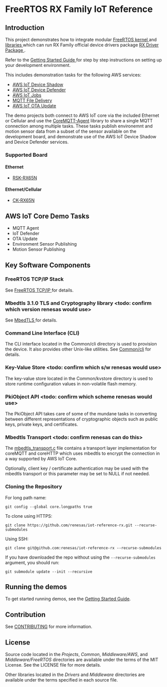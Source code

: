 # FreeRTOS RX Family IoT Reference
## Introduction
This project demonstrates how to integrate modular [ FreeRTOS kernel ](https://www.freertos.org/RTOS.html) and [ libraries ](https://github.com/renesas/iot-reference-rx#supported-board) which can run RX Family official device drivers package [ RX Driver Package ](https://github.com/renesas/rx-driver-package).

Refer to the [ Getting Started Guide ](Getting_Started_Guide.md) for step by step instructions on setting up your development environment.

This includes demonstration tasks for the following AWS services:
* [AWS IoT Device Shadow](https://docs.aws.amazon.com/iot/latest/developerguide/iot-device-shadows.html)
* [AWS IoT Device Defender](https://docs.aws.amazon.com/iot/latest/developerguide/device-defender.html)
* [AWS IoT Jobs](https://docs.aws.amazon.com/iot/latest/developerguide/iot-jobs.html)
* [MQTT File Delivery](https://docs.aws.amazon.com/iot/latest/developerguide/mqtt-based-file-delivery.html)
* [AWS IoT OTA Update](https://docs.aws.amazon.com/freertos/latest/userguide/freertos-ota-dev.html)

The demo projects both connect to AWS IoT core via the included Ethernet or Cellular and use the [CoreMQTT-Agent](https://github.com/FreeRTOS/coreMQTT-Agent) library to share a single MQTT connection among multiple tasks. These tasks publish environemnt and motion sensor data from a subset of the sensor available on the development board, and demonstrate use of the AWS IoT Device Shadow and Device Defender services.

### Supported Board
#### Ethernet
* [RSK-RX65N](https://www.renesas.com/products/microcontrollers-microprocessors/rx-32-bit-performance-efficiency-mcus/rx65n-2mb-starter-kit-plus-renesas-starter-kit-rx65n-2mb)

#### Ethernet/Cellular
* [CK-RX65N](https://www.renesas.com/products/microcontrollers-microprocessors/rx-32-bit-performance-efficiency-mcus/ck-rx65n-cloud-kit-based-rx65n-mcu-group)

## AWS IoT Core Demo Tasks
* MQTT Agent
* IoT Defender
* OTA Update
* Environment Sensor Publishing
* Motion Sensor Publishing

## Key Software Components
### FreeRTOS TCP/IP Stack
See [ FreeRTOS TCP/IP ](https://github.com/FreeRTOS/FreeRTOS-Plus-TCP) for details.

### Mbedtls 3.1.0 TLS and Cryptography library <todo: confirm which version renesas would use>
See [ MbedTLS ](https://github.com/Mbed-TLS/mbedtls/tree/d65aeb37349ad1a50e0f6c9b694d4b5290d60e49) for details.

### Command Line Interface (CLI)
The CLI interface located in the Common/cli directory is used to provision the
device. It also provides other Unix-like utilities. See 
[Common/cli](Common/cli/ReadMe.md) for details.

### Key-Value Store <todo: confirm which s/w renesas would use>
The key-value store located in the Common/kvstore directory is used to store runtime configuration values in non-volatile flash memory.


### PkiObject API <todo: confirm which scheme renesas would use>
The PkiObject API takes care of some of the mundane tasks in converting between
different representations of cryptographic objects such as public keys, private
keys, and certificates.

### Mbedtls Transport <todo: confirm renesas can do this>
The [mbedtls_transport.c](Middleware/Application-Protocols/network_transport/using_mbedtls_pkcs11/transport_mbedtls_pkcs11.c) file contains a transport layer
implementation for coreMQTT and coreHTTP which uses mbedtls to encrypt the
connection in a way supported by AWS IoT Core.

Optionally, client key / certificate authentication may be used with the mbedtls
transport or this parameter may be set to NULL if not needed.
### Cloning the Repository
For long path name:
```
git config --global core.longpaths true
```
To clone using HTTPS:
```
git clone https://github.com/renesas/iot-reference-rx.git --recurse-submodules
```
Using SSH:
```
git clone git@github.com:renesas/iot-reference-rx --recurse-submodules
```
If you have downloaded the repo without using the `--recurse-submodules` argument, you should run:
```
git submodule update --init --recursive
```
## Running the demos
To get started running demos, see the [Getting Started Guide](Getting_Started_Guide.md).

## Contribution
See [CONTRIBUTING](https://github.com/renesas/iot-reference-rx/blob/main/CONTRIBUTING.md) for more information.

## License
Source code located in the *Projects*, *Common*, *Middleware/AWS*, and
*Middleware/FreeRTOS* directories are available under the terms of the MIT
License. See the LICENSE file for more details.

Other libraries located in the *Drivers* and *Middleware* directories are
available under the terms specified in each source file.
